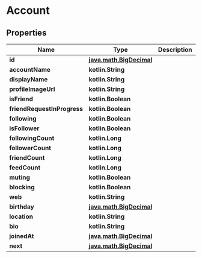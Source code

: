 
# Account

## Properties
Name | Type | Description | Notes
------------ | ------------- | ------------- | -------------
**id** | [**java.math.BigDecimal**](java.math.BigDecimal.md) |  | 
**accountName** | **kotlin.String** |  | 
**displayName** | **kotlin.String** |  | 
**profileImageUrl** | **kotlin.String** |  |  [optional]
**isFriend** | **kotlin.Boolean** |  | 
**friendRequestInProgress** | **kotlin.Boolean** |  | 
**following** | **kotlin.Boolean** |  | 
**isFollower** | **kotlin.Boolean** |  | 
**followingCount** | **kotlin.Long** |  | 
**followerCount** | **kotlin.Long** |  | 
**friendCount** | **kotlin.Long** |  | 
**feedCount** | **kotlin.Long** |  | 
**muting** | **kotlin.Boolean** |  | 
**blocking** | **kotlin.Boolean** |  | 
**web** | **kotlin.String** |  |  [optional]
**birthday** | [**java.math.BigDecimal**](java.math.BigDecimal.md) |  |  [optional]
**location** | **kotlin.String** |  |  [optional]
**bio** | **kotlin.String** |  |  [optional]
**joinedAt** | [**java.math.BigDecimal**](java.math.BigDecimal.md) |  |  [optional]
**next** | [**java.math.BigDecimal**](java.math.BigDecimal.md) |  |  [optional]



